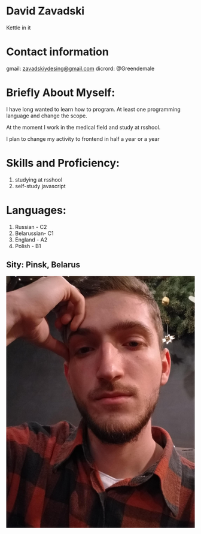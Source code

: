 # David Zavadski 

 Kettle in it

# Contact information
gmail: zavadskiydesing@gmail.com
dicrord: @Greendemale

# Briefly About Myself:

I have long wanted to learn how to program. At least one programming language and change the scope.

At the moment I work in the medical field and study at rsshool.

I plan to change my activity to frontend in half a year or a year

# Skills and Proficiency:
1. studying at rsshool
2. self-study javascript

# Languages:
1. Russian - C2
2. Belarussian- C1
3. England - A2
4. Polish - B1

## Sity: Pinsk, Belarus

![mountains](/img/Photo.jpg )